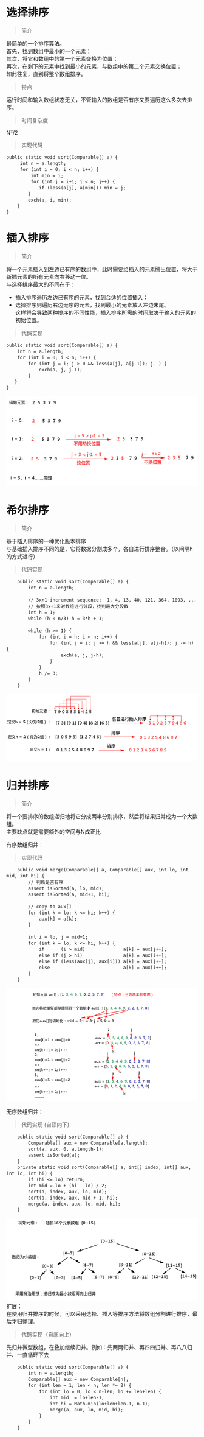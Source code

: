 # 选择排序
>简介  

最简单的一个排序算法。  
首先，找到数组中最小的一个元素；  
其次，将它和数组中的第一个元素交换为位置；  
再次，在剩下的元素中找到最小的元素，与数组中的第二个元素交换位置；  
如此往复，直到将整个数组排序。

> 特点   

运行时间和输入数组状态无关，不管输入的数组是否有序又要遍历这么多次去排序。  

> 时间复杂度  

N²/2

> 实现代码

```
public static void sort(Comparable[] a) {
     int n = a.length;
     for (int i = 0; i < n; i++) {
         int min = i;
         for (int j = i+1; j < n; j++) {
            if (less(a[j], a[min])) min = j;
        }
        exch(a, i, min);
    }
}
```

# 插入排序  
> 简介  

将一个元素插入到左边已有序的数组中，此时需要给插入的元素腾出位置，将大于新插元素的所有元素向右移动一位。  
与选择排序最大的不同在于：   
* 插入排序遍历左边已有序的元素，找到合适的位置插入；
* 选择排序则遍历右边无序的元素，找到最小的元素放入左边末尾。  
这样将会导致两种排序的不同性能，插入排序所需的时间取决于输入的元素的初始位置。   

> 代码实现

```
public static void sort(Comparable[] a) {
	int n = a.length;
	for (int i = 0; i < n; i++) {
    	for (int j = i; j > 0 && less(a[j], a[j-1]); j--) {
       		exch(a, j, j-1);
       	}
   }
}
```
![image](https://raw.githubusercontent.com/suifeng412/CodeLib/master/algorithm/public/2018-10-03_112340.jpg)


# 希尔排序
> 简介

基于插入排序的一种优化版本排序  
与基础插入排序不同的是，它将数据分割成多个，各自进行排序整合。（以间隔h的方式进行）    

> 代码实现

```
	public static void sort(Comparable[] a) {
        int n = a.length;

        // 3x+1 increment sequence:  1, 4, 13, 40, 121, 364, 1093, ... 
        // 按照3x+1来对数组进行分段，找到最大分段数
        int h = 1;
        while (h < n/3) h = 3*h + 1; 

        while (h >= 1) {
            for (int i = h; i < n; i++) {
                for (int j = i; j >= h && less(a[j], a[j-h]); j -= h) {
                    exch(a, j, j-h);
                }
            }
            h /= 3;
        }
    }
```

![image](https://raw.githubusercontent.com/suifeng412/CodeLib/master/algorithm/public/2018-10-04_163048.jpg)


# 归并排序
> 简介

将一个要排序的数组递归地将它分成两半分别排序，然后将结果归并成为一个大数组。  
主要缺点就是需要额外的空间与N成正比    

有序数组归并：  

> 实现代码

```
	public void merge(Comparable[] a, Comparable[] aux, int lo, int mid, int hi) {
        // 判断是否有序
        assert isSorted(a, lo, mid);
        assert isSorted(a, mid+1, hi);

        // copy to aux[]
        for (int k = lo; k <= hi; k++) {
            aux[k] = a[k]; 
        }

        int i = lo, j = mid+1;
        for (int k = lo; k <= hi; k++) {
            if      (i > mid)              a[k] = aux[j++];
            else if (j > hi)               a[k] = aux[i++];
            else if (less(aux[j], aux[i])) a[k] = aux[j++];
            else                           a[k] = aux[i++];
        }
    }
```
![image](https://raw.githubusercontent.com/suifeng412/CodeLib/master/algorithm/public/2018-11-04_171725.jpg)

无序数组归并：  

> 代码实现  (自顶向下)

```
	public static void sort(Comparable[] a) {
        Comparable[] aux = new Comparable[a.length];
        sort(a, aux, 0, a.length-1);
        assert isSorted(a);
    }
	private static void sort(Comparable[] a, int[] index, int[] aux, int lo, int hi) {
        if (hi <= lo) return;
        int mid = lo + (hi - lo) / 2;
        sort(a, index, aux, lo, mid);
        sort(a, index, aux, mid + 1, hi);
        merge(a, index, aux, lo, mid, hi);
    }
```

![image](https://raw.githubusercontent.com/suifeng412/CodeLib/master/algorithm/public/2018-10-05_162422.jpg)  
扩展：  
在使用归并排序的时候，可以采用选择、插入等排序方法将数组分割进行排序，最后才归整理。

> 代码实现（自底向上）

先归并微型数组，在叠加继续归并。例如：先两两归并、再四四归并、再八八归并、一直循环下去

```
 	public static void sort(Comparable[] a) {
        int n = a.length;
        Comparable[] aux = new Comparable[n];
        for (int len = 1; len < n; len *= 2) {
            for (int lo = 0; lo < n-len; lo += len+len) {
                int mid  = lo+len-1;
                int hi = Math.min(lo+len+len-1, n-1);
                merge(a, aux, lo, mid, hi);
            }
        }
    }
```














